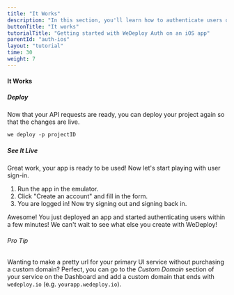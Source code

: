 ```yaml
---
title: "It Works"
description: "In this section, you'll learn how to authenticate users on an iOS app using the WeDeploy Swift API Client."
buttonTitle: "It works"
tutorialTitle: "Getting started with WeDeploy Auth on an iOS app"
parentId: "auth-ios"
layout: "tutorial"
time: 30
weight: 7
---
```


#### It Works

##### Deploy

Now that your API requests are ready, you can deploy your project again so that the changes are live.

```xml
we deploy -p projectID
```

##### See It Live

Great work, your app is ready to be used! Now let's start playing with user sign-in.

1. Run the app in the emulator.
2. Click "Create an account" and fill in the form.
3. You are logged in! Now try signing out and signing back in.

Awesome! You just deployed an app and started authenticating users within a few minutes! We can't wait to see what else you create with WeDeploy!

<aside>

###### <span class="icon-16-star"></span> Pro Tip

Wanting to make a pretty url for your primary UI service without purchasing a custom domain? Perfect, you can go to the _Custom Domain_ section of your service on the Dashboard and add a custom domain that ends with `wedeploy.io` (e.g. `yourapp.wedeploy.io`).

</aside>

